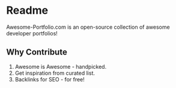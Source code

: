 # Readme

Awesome-Portfolio.com is an open-source collection of awesome developer portfolios!

## Why Contribute

1. Awesome is Awesome - handpicked.
2. Get inspiration from curated list.
3. Backlinks for SEO - for free!


